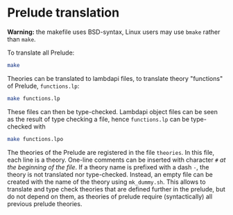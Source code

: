 Prelude translation
===================

**Warning:** the makefile uses BSD-syntax, Linux users may use `bmake` rather than
`make`.

To translate all Prelude:
``` sh
make
```

Theories can be translated to lambdapi files, to translate theory "functions" of
Prelude,
`functions.lp`:

``` sh
make functions.lp
```

These files can then be type-checked. Lambdapi object files can be seen as the
result of type checking a file, hence `functions.lp` can be type-checked with
``` sh
make functions.lpo
```

The theories of the Prelude are registered in the file `theories`. In this file,
each line is a theory. One-line comments can be inserted with character `#` *at
the beginning of the file*.
If a theory name is prefixed with a dash `-`, the theory is not translated nor
type-checked. Instead, an empty file can be created with the name of the theory
using `mk_dummy.sh`.  This allows to translate and type check theories that are
defined further in the prelude, but do not depend on them, as theories of
prelude require (syntactically) all previous prelude theories.
